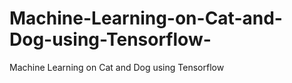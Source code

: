 # Machine-Learning-on-Cat-and-Dog-using-Tensorflow-
Machine Learning on Cat and Dog using Tensorflow 

